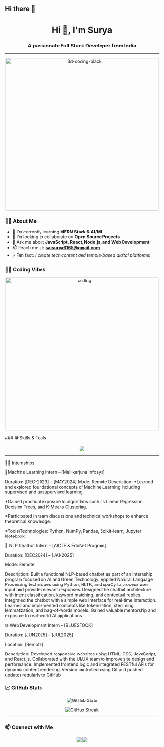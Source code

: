 ## Hi there 👋

<!--
**saisurya123658/saisurya123658** is a ✨ _special_ ✨ repository because its `README.md` (this file) appears on your GitHub profile.

Here are some ideas to get you started:

- 🔭 I’m currently working on ...
- 🌱 I’m currently learning ...
- 👯 I’m looking to collaborate on ...
- 🤔 I’m looking for help with ...
- 💬 Ask me about ...
- 📫 How to reach me: ...
- 😄 Pronouns: ...
- ⚡ Fun fact: ...
-->
<h1 align="center">Hi 👋, I'm Surya</h1>
<h3 align="center">A passionate Full Stack Developer from India</h3>

---
<p align="center">
  <img src="https://github.com/rajput2107/rajput2107/blob/master/Assets/Developer.gif?raw=true" width="500" alt="3d-coding-black"/>
</p>


### 👨‍💻 About Me

- 🌱 I’m currently learning **MERN Stack & AI/ML**
- 👯 I’m looking to collaborate on **Open Source Projects**
- 💬 Ask me about **JavaScript, React, Node.js, and Web Development**
- 📫 Reach me at: **saisurya6165@gmail.com**
- ⚡ Fun fact: *I create tech content and temple-based digital platforms!*




### 🧑‍💻 Coding Vibes

<p align="center">
  <img src="https://cdn.dribbble.com/users/1162077/screenshots/3848914/media/320984a9ca58b3c73274c9259ecf6de8.gif" alt="coding" width="500"/>
</p>
### 🛠️ Skills & Tools

<p align="center">
  <img src="https://skillicons.dev/icons?i=html,css,js,react,nodejs,express,mongodb,tailwind,git,github,java,python,c,cpp,figma,aws" />
</p>

---
🧑‍💻 Internships

🌟Machine Learning Intern – [Mallikarjuna Infosys]

Duration: [DEC-2023] – [MAY2024]
Mode: Remote
Description:
*Learned and explored foundational concepts of Machine Learning including supervised and unsupervised learning.

*Gained practical exposure to algorithms such as Linear Regression, Decision Trees, and K-Means Clustering.

*Participated in team discussions and technical workshops to enhance theoretical knowledge.

*Tools/Technologies: Python, NumPy, Pandas, Scikit-learn, Jupyter Notebook


💬 NLP Chatbot Intern – [AICTE & EduNet Program]

Duration: [DEC2024] – [JAN2025]

Mode: Remote

Description:
Built a functional NLP-based chatbot as part of an internship program focused on AI and Green Technology.
Applied Natural Language Processing techniques using Python, NLTK, and spaCy to process user input and provide relevant responses.
Designed the chatbot architecture with intent classification, keyword matching, and contextual replies.
Integrated the chatbot with a simple web interface for real-time interaction.
Learned and implemented concepts like tokenization, stemming, lemmatization, and bag-of-words models.
Gained valuable mentorship and exposure to real-world AI applications.


🌐 Web Development Intern – [BLUESTOCK]

Duration: [JUN2025] – [JUL2025]

Location: [Remote]

Description:
Developed responsive websites using HTML, CSS, JavaScript, and React.js.
Collaborated with the UI/UX team to improve site design and performance.
Implemented frontend logic and integrated RESTful APIs for dynamic content rendering.
Version controlled using Git and pushed updates regularly to GitHub.

### 📈 GitHub Stats

<p align="center">
  <img src="https://github-readme-stats.vercel.app/api?username=saisurya123658&show_icons=true&theme=radical" alt="GitHub Stats"/>
</p>

<p align="center">
  <img src="https://github-readme-streak-stats.herokuapp.com/?user=saisurya123658&theme=radical" alt="GitHub Streak"/>
</p>

---

### 📫 Connect with Me

<p align="center">
  <a href="www.linkedin.com/in/areveti-sai-guru-surya-teja-78335a334" target="_blank"><img src="https://img.shields.io/badge/LinkedIn-blue?style=for-the-badge&logo=linkedin" /></a>
  <a href="https://instagram.com/your-instagram/" target="_blank"><img src="https://img.shields.io/badge/Instagram-purple?style=for-the-badge&logo=instagram" /></a>
</p>
